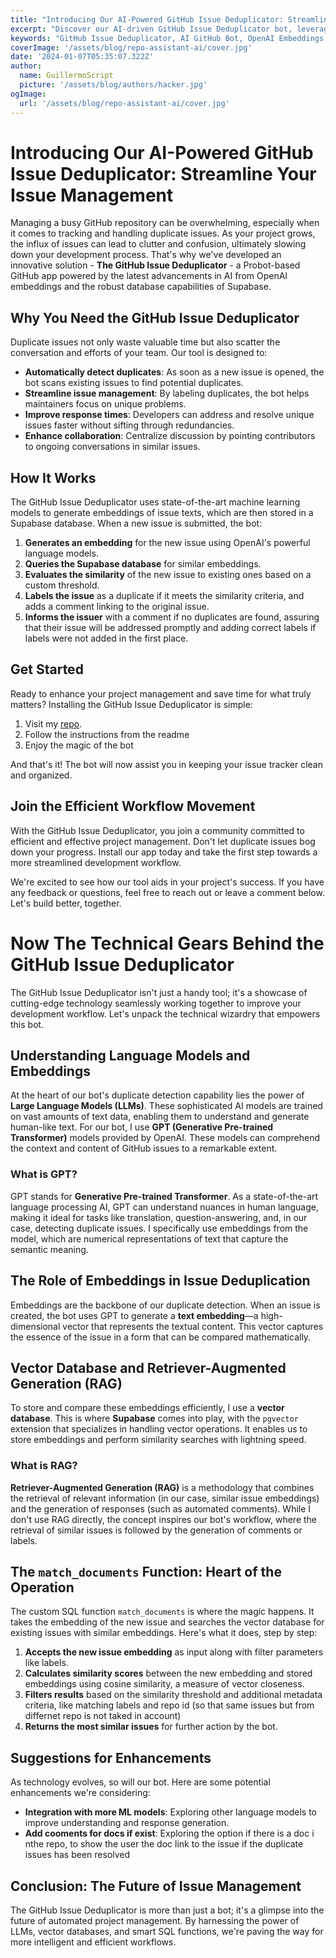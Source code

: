```yaml
---
title: "Introducing Our AI-Powered GitHub Issue Deduplicator: Streamline Your Issue Management"
excerpt: "Discover our AI-driven GitHub Issue Deduplicator bot, leveraging OpenAI embeddings and Supabase to automatically detect and label duplicate issues, enhancing project management for developers and companies."
keywords: "GitHub Issue Deduplicator, AI GitHub Bot, OpenAI Embeddings, Supabase, Issue Management, Probot GitHub Apps, Duplicate Issue Detection, Streamline Development Workflow"
coverImage: '/assets/blog/repo-assistant-ai/cover.jpg'
date: '2024-01-07T05:35:07.322Z'
author:
  name: GuillermoScript
  picture: '/assets/blog/authors/hacker.jpg'
ogImage:
  url: '/assets/blog/repo-assistant-ai/cover.jpg'
---
```


# Introducing Our AI-Powered GitHub Issue Deduplicator: Streamline Your Issue Management

Managing a busy GitHub repository can be overwhelming, especially when it comes to tracking and handling duplicate issues. As your project grows, the influx of issues can lead to clutter and confusion, ultimately slowing down your development process. That's why we've developed an innovative solution - **The GitHub Issue Deduplicator** - a Probot-based GitHub app powered by the latest advancements in AI from OpenAI embeddings and the robust database capabilities of Supabase.

## Why You Need the GitHub Issue Deduplicator

Duplicate issues not only waste valuable time but also scatter the conversation and efforts of your team. Our tool is designed to:

- **Automatically detect duplicates**: As soon as a new issue is opened, the bot scans existing issues to find potential duplicates.
- **Streamline issue management**: By labeling duplicates, the bot helps maintainers focus on unique problems.
- **Improve response times**: Developers can address and resolve unique issues faster without sifting through redundancies.
- **Enhance collaboration**: Centralize discussion by pointing contributors to ongoing conversations in similar issues.

## How It Works

The GitHub Issue Deduplicator uses state-of-the-art machine learning models to generate embeddings of issue texts, which are then stored in a Supabase database. When a new issue is submitted, the bot:

1. **Generates an embedding** for the new issue using OpenAI's powerful language models.
2. **Queries the Supabase database** for similar embeddings.
3. **Evaluates the similarity** of the new issue to existing ones based on a custom threshold.
4. **Labels the issue** as a duplicate if it meets the similarity criteria, and adds a comment linking to the original issue.
5. **Informs the issuer** with a comment if no duplicates are found, assuring that their issue will be addressed promptly and adding correct labels if labels were not added in the first place.

## Get Started

Ready to enhance your project management and save time for what truly matters? Installing the GitHub Issue Deduplicator is simple:

1. Visit my [repo](https://github.com/guillermoscript/repo-assistant).
2. Follow the instructions from the readme
3. Enjoy the magic of the bot

And that's it! The bot will now assist you in keeping your issue tracker clean and organized.

## Join the Efficient Workflow Movement

With the GitHub Issue Deduplicator, you join a community committed to efficient and effective project management. Don't let duplicate issues bog down your progress. Install our app today and take the first step towards a more streamlined development workflow.

We're excited to see how our tool aids in your project's success. If you have any feedback or questions, feel free to reach out or leave a comment below. Let's build better, together.

# Now The Technical Gears Behind the GitHub Issue Deduplicator

The GitHub Issue Deduplicator isn't just a handy tool; it's a showcase of cutting-edge technology seamlessly working together to improve your development workflow. Let's unpack the technical wizardry that empowers this bot.

## Understanding Language Models and Embeddings

At the heart of our bot's duplicate detection capability lies the power of **Large Language Models (LLMs)**. These sophisticated AI models are trained on vast amounts of text data, enabling them to understand and generate human-like text. For our bot, I use **GPT (Generative Pre-trained Transformer)** models provided by OpenAI. These models can comprehend the context and content of GitHub issues to a remarkable extent.

### What is GPT?

GPT stands for **Generative Pre-trained Transformer**. As a state-of-the-art language processing AI, GPT can understand nuances in human language, making it ideal for tasks like translation, question-answering, and, in our case, detecting duplicate issues. I specifically use embeddings from the model, which are numerical representations of text that capture the semantic meaning.

## The Role of Embeddings in Issue Deduplication

Embeddings are the backbone of our duplicate detection. When an issue is created, the bot uses GPT to generate a **text embedding**—a high-dimensional vector that represents the textual content. This vector captures the essence of the issue in a form that can be compared mathematically.

## Vector Database and Retriever-Augmented Generation (RAG)

To store and compare these embeddings efficiently, I use a **vector database**. This is where **Supabase** comes into play, with the `pgvector` extension that specializes in handling vector operations. It enables us to store embeddings and perform similarity searches with lightning speed.

### What is RAG?

**Retriever-Augmented Generation (RAG)** is a methodology that combines the retrieval of relevant information (in our case, similar issue embeddings) and the generation of responses (such as automated comments). While I don't use RAG directly, the concept inspires our bot's workflow, where the retrieval of similar issues is followed by the generation of comments or labels.

## The `match_documents` Function: Heart of the Operation

The custom SQL function `match_documents` is where the magic happens. It takes the embedding of the new issue and searches the vector database for existing issues with similar embeddings. Here's what it does, step by step:

1. **Accepts the new issue embedding** as input along with filter parameters like labels.
2. **Calculates similarity scores** between the new embedding and stored embeddings using cosine similarity, a measure of vector closeness.
3. **Filters results** based on the similarity threshold and additional metadata criteria, like matching labels and repo id (so that same issues but from differnet repo is not taked in account)
4. **Returns the most similar issues** for further action by the bot.

## Suggestions for Enhancements

As technology evolves, so will our bot. Here are some potential enhancements we're considering:

- **Integration with more ML models**: Exploring other language models to improve understanding and response generation.
- **Add cooments for docs if exist**: Exploring the option if there is a doc i nthe repo, to show the user the doc link to the issue if the duplicate issues has been resolved


## Conclusion: The Future of Issue Management

The GitHub Issue Deduplicator is more than just a bot; it's a glimpse into the future of automated project management. By harnessing the power of LLMs, vector databases, and smart SQL functions, we're paving the way for more intelligent and efficient workflows.

